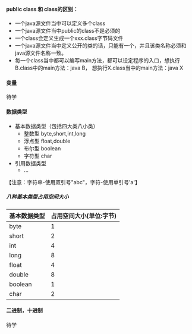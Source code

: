 #### public class 和 class的区别：
- 一个java源文件当中可以定义多个class
- 一个java源文件当中public的class不是必须的
- 一个class会定义生成一个xxx.class字节码文件
- 一个java源文件当中定义公开的类的话，只能有一个，并且该类名称必须和java源文件名称一致。
- 每一个class当中都可以编写main方法，都可以设定程序的入口，想执行B.class中的main方法：java B， 
  想执行X.class当中的main方法：java X

#### 变量
  待学
#### 数据类型 

- 基本数据类型（包括四大类八小类）
  - 整数型 byte,short,int,long
  - 浮点型 float,double
  - 布尔型 boolean
  - 字符型 char
- 引用数据类型 
  - ...

【注意：字符串-使用双引号"abc"，字符-使用单引号'a'】
##### 八种基本类型占用空间大小
| 基本数据类型 | 占用空间大小(单位:字节) | 
| --- | --- |
| byte | 1 |
| short | 2 |
| int | 4 |
| long | 8 |
| float | 4 |
| double | 8 |
| boolean | 1 |
| char | 2 |

#### 二进制，十进制
  待学